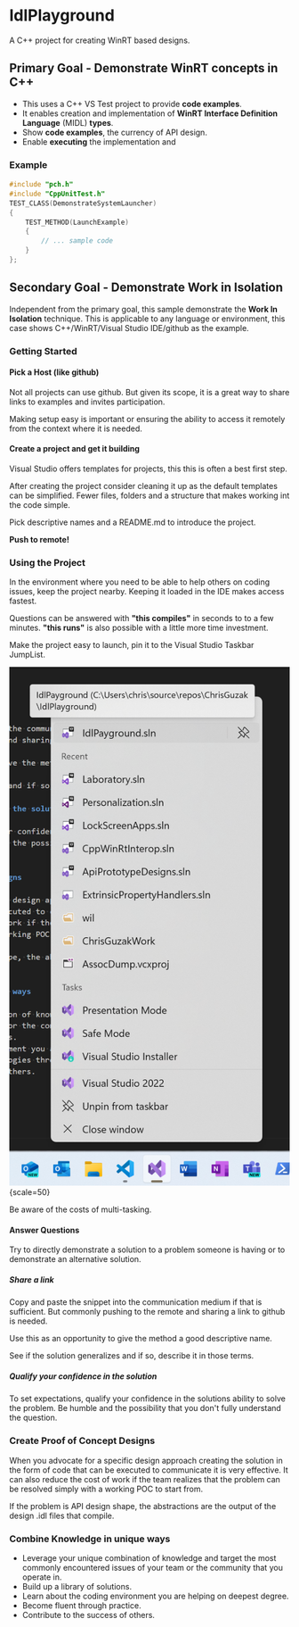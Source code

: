 # IdlPlayground

A C++ project for creating WinRT based designs.

## Primary Goal - Demonstrate WinRT concepts in C++

* This uses a C++ VS Test project to provide **code examples**.
* It enables creation and implementation of **WinRT Interface Definition Language** (MIDL) **types**.
* Show **code examples**, the currency of API design.
* Enable **executing** the implementation and 

### Example

```cpp
#include "pch.h"
#include "CppUnitTest.h"
TEST_CLASS(DemonstrateSystemLauncher)
{
    TEST_METHOD(LaunchExample)
    {
        // ... sample code
    }
};
```

## Secondary Goal - Demonstrate Work in Isolation

Independent from the primary goal, this sample demonstrate the
**Work In Isolation** technique. This is applicable to any language or 
environment, this case shows C++/WinRT/Visual Studio IDE/github as the example.

### Getting Started

#### Pick a Host (like github)

Not all projects can use github. But given its scope, it is a great way
to share links to examples and invites participation.

Making setup easy is important or ensuring the ability to access it remotely
from the context where it is needed.

#### Create a project and get it building

Visual Studio offers templates for projects, this this is often a best first step.

After creating the project consider cleaning it up as the default templates can be simplified.
Fewer files, folders and a structure that makes working int the code simple.

Pick descriptive names and a README.md to introduce the project.

**Push to remote!** 

### Using the Project

In the environment where you need to be able to help others on coding issues, keep the project nearby.
Keeping it loaded in the IDE makes access fastest.

Questions can be answered with **"this compiles"** in seconds to to a few minutes.
**"this runs"** is also possible with a little more time investment.

Make the project easy to launch, pin it to the Visual Studio Taskbar JumpList.

![Alt text](image.png){scale=50}

Be aware of the costs of multi-tasking.

#### Answer Questions

Try to directly demonstrate a solution to a problem someone is having or to demonstrate an
alternative solution.

##### Share a link

Copy and paste the snippet into the communication medium if that is sufficient. But
commonly pushing to the remote and sharing a link to github is needed.

Use this as an opportunity to give the method a good descriptive name.

See if the solution generalizes and if so, describe it in those terms.

##### Qualify your confidence in the solution

To set expectations, qualify your confidence in the solutions ability to
solve the problem. Be humble and the possibility that you don't fully understand the question.

### Create Proof of Concept Designs

When you advocate for a specific design approach creating the solution in
the form of code that can be executed to communicate it is very effective.
It can also reduce the cost of work if the team realizes that the problem
can be resolved simply with a working POC to start from.

If the problem is API design shape, the abstractions are the output of the design
.idl files that compile.

### Combine Knowledge in unique ways

* Leverage your unique combination of knowledge and target the most commonly
encountered issues of your team or the community that you operate in.
* Build up a library of solutions.
* Learn about the coding environment you are helping on deepest degree.
* Become fluent through practice.
* Contribute to the success of others.

